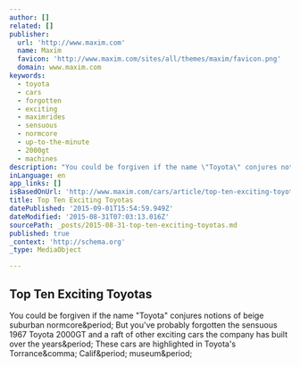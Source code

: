```yaml
---
author: []
related: []
publisher:
  url: 'http://www.maxim.com'
  name: Maxim
  favicon: 'http://www.maxim.com/sites/all/themes/maxim/favicon.png'
  domain: www.maxim.com
keywords:
  - toyota
  - cars
  - forgotten
  - exciting
  - maximrides
  - sensuous
  - normcore
  - up-to-the-minute
  - 2000gt
  - machines
description: "You could be forgiven if the name \"Toyota\" conjures notions of beige suburban normcore. But you've probably forgotten the sensuous 1967 Toyota 2000GT and a raft of other exciting cars the company has built over the years. These cars are highlighted in Toyota's Torrance, Calif. museum."
inLanguage: en
app_links: []
isBasedOnUrl: 'http://www.maxim.com/cars/article/top-ten-exciting-toyotas'
title: Top Ten Exciting Toyotas
datePublished: '2015-09-01T15:54:59.949Z'
dateModified: '2015-08-31T07:03:13.016Z'
sourcePath: _posts/2015-08-31-top-ten-exciting-toyotas.md
published: true
_context: 'http://schema.org'
_type: MediaObject

---
```

<article style=""><h1>Top Ten Exciting Toyotas</h1><p>You could be forgiven if the name "Toyota" conjures notions of beige suburban normcore&amp;period; But you've probably forgotten the sensuous 1967 Toyota 2000GT and a raft of other exciting cars the company has built over the years&amp;period; These cars are highlighted in Toyota's Torrance&amp;comma; Calif&amp;period; museum&amp;period;</p></article>